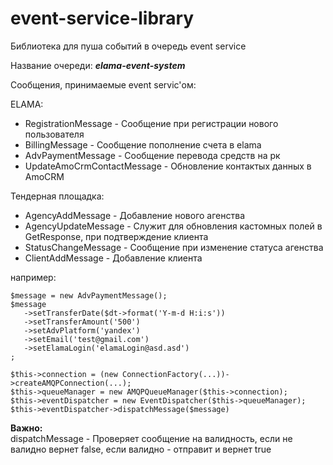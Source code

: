 # event-service-library
Библиотека для пуша событий в очередь event service

Название очереди:
***elama-event-system***

Cообщения, принимаемые event servic'ом:

 ELAMA:
 - RegistrationMessage - Сообщение при регистрации нового пользователя
 - BillingMessage - Сообщение пополнение счета в elama
 - AdvPaymentMessage - Сообщение перевода средств на рк
 - UpdateAmoCrmContactMessage - Обновление контактых данных в AmoCRM
  
 Тендерная площадка:
 - AgencyAddMessage - Добавление нового агенства
 - AgencyUpdateMessage - Служит для обновления кастомных полей в GetResponse, при подтверждение клиента
 - StatusChangeMessage - Сообщение при изменение статуса агенства
 - ClientAddMessage - Добавление клиента

например:
```
$message = new AdvPaymentMessage();
$message  
   ->setTransferDate($dt->format('Y-m-d H:i:s'))  
   ->setTransferAmount('500')  
   ->setAdvPlatform('yandex')  
   ->setEmail('test@gmail.com')  
   ->setElamaLogin('elamaLogin@asd.asd')  
;  

$this->connection = (new ConnectionFactory(...))->createAMQPConnection(...);  
$this->queueManager = new AMQPQueueManager($this->connection);  
$this->eventDispatcher = new EventDispatcher($this->queueManager);  
$this->eventDispatcher->dispatchMessage($message)
```
**Важно:**  
dispatchMessage - Проверяет сообщение на валидность, если не валидно вернет false, если валидно - отправит и вернет true
